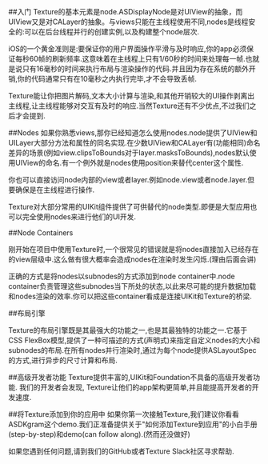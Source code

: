 ##入门
Texture的基本元素是node.ASDisplayNode是对UIView的抽象，而UIView又是对CALayer的抽象。与views只能在主线程使用不同,nodes是线程安全的:可以在后台线程并行的创建实例,以及构建整个node层次.

iOS的一个黄金准则是:要保证你的用户界面操作平滑与及时响应,你的app必须保证每秒60帧的刷新频率.这意味着在主线程上只有1/60秒的时间来处理每一帧.也就是说只有16毫秒的时间来执行布局与渲染操作的代码.并且因为存在系统的额外开销,你的代码通常只有在10毫秒之内执行完毕,才不会导致丢帧.

Texture能让你把图片解码,文本大小计算与渲染,和其他开销较大的UI操作剥离出主线程,让主线程能够对交互有及时的响应.当然Texture还有不少优点,不过我们之后才会提到.

##Nodes
如果你熟悉views,那你已经知道怎么使用nodes.node提供了UIView和UILayer大部分方法和属性的同名实现.在少数UIView和CALayer有(功能相同)命名差异的场景(例如view.clipsToBounds对于layer.masksToBounds),nodes默认使用UIView的命名.有一个例外就是nodes使用position来替代center这个属性.

你也可以直接访问node内部的view或者layer.例如node.view或者node.layer.但要确保是在主线程进行操作.

Texture对大部分常用的UIKit组件提供了可供替代的node类型.即便是大型应用也可以完全使用nodes来进行他们的UI开发.

##Node Containers

刚开始在项目中使用Texture时,一个很常见的错误就是将nodes直接加入已经存在的view层级中.这么做有很大概率会造成nodes在渲染时发生闪烁.(理由后面会讲)

正确的方式是将nodes以subnodes的方式添加到node container中.node container负责管理这些subnodes当下所处的状态,以此来尽可能的提升数据加载和nodes渲染的效率.你可以把这些container看成是连接UIKit和Texture的桥梁.

##布局引擎

Texture的布局引擎既是其最强大的功能之一,也是其最独特的功能之一.它基于CSS FlexBox模型,提供了一种可描述的方式(声明式)来指定自定义nodes的大小和subnodes的布局.在所有nodes并行渲染时,通过为每个node提供ASLayoutSpec的方式,进行异步的尺寸计算和布局.

##高级开发者功能
Texture提供丰富的,UIKit和Foundation不具备的高级开发者功能.
我们的开发者会发现, Texture让他们的app架构更简单,并且能提高开发者的开发速度.

##将Texture添加到你的应用中 
如果你第一次接触Texture,我们建议你看看ASDKgram这个demo.我们正准备提供关于"如何添加Texture到应用"的小白手册(step-by-step)和demo(can follow along).(然而还没做好)

如果您遇到任何问题,请到我们的GitHub或者Texture Slack社区寻求帮助.
